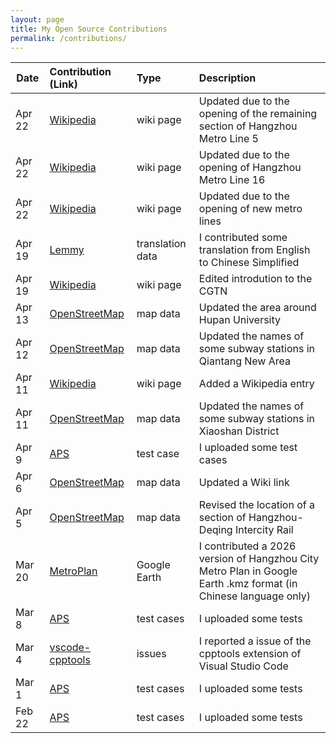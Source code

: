 ```yaml
---
layout: page
title: My Open Source Contributions
permalink: /contributions/
---
```


| Date  | Contribution (Link)  | Type  | Description                        |
|---|:---|:---|:---|
| Apr 22 | [Wikipedia](https://zh.wikipedia.org/wiki/杭州地铁5号线) | wiki page | Updated due to the opening of the remaining section of Hangzhou Metro Line 5 |
| Apr 22 | [Wikipedia](https://zh.wikipedia.org/wiki/杭州地铁16号线) | wiki page | Updated due to the opening of Hangzhou Metro Line 16 |
| Apr 22 | [Wikipedia](https://zh.wikipedia.org/wiki/杭州地铁) | wiki page | Updated due to the opening of new metro lines |
| Apr 19 | [Lemmy](https://weblate.yerbamate.dev/projects/lemmy/lemmy/zh_Hans/#history) | translation data | I contributed some translation from English to Chinese Simplified |
| Apr 19 | [Wikipedia](https://en.wikipedia.org/wiki/CGTN_(TV_channel)) | wiki page | Edited introdution to the CGTN |
| Apr 13 | [OpenStreetMap](https://www.openstreetmap.org/changeset/83498022) | map data | Updated the area around Hupan University |
| Apr 12 | [OpenStreetMap](https://www.openstreetmap.org/changeset/83434976) | map data | Updated the names of some subway stations in Qiantang New Area |
| Apr 11 | [Wikipedia](https://zh.wikipedia.org/w/index.php?title=%E6%9D%AD%E5%B7%9E%E5%9C%B0%E9%93%81%E6%9C%BA%E5%9C%BA%E5%BF%AB%E7%BA%BF&redirect=no) | wiki page | Added a Wikipedia entry |
| Apr 11 | [OpenStreetMap](https://www.openstreetmap.org/changeset/83434561) | map data | Updated the names of some subway stations in Xiaoshan District |
| Apr 9 | [APS](https://github.com/A1Liu/aps-test-cases/pull/11) | test case | I uploaded some test cases | 
| Apr 6 | [OpenStreetMap](https://www.openstreetmap.org/changeset/83115984) | map data | Updated a Wiki link |
| Apr 5 | [OpenStreetMap](https://www.openstreetmap.org/changeset/83115727) | map data | Revised the location of a section of Hangzhou-Deqing Intercity Rail |
| Mar 20 | [MetroPlan](www.ditiezu.com/forum.php?mod=viewthread&tid=663940&page=1) | Google Earth | I contributed a 2026 version of Hangzhou City Metro Plan in Google Earth .kmz format (in Chinese language only) |
| Mar 8 | [APS](https://github.com/A1Liu/aps-test-cases/pull/9) | test cases | I uploaded some tests |
| Mar 4 | [vscode-cpptools](https://github.com/microsoft/vscode-cpptools/issues/5049) | issues | I reported a issue of the cpptools extension of Visual Studio Code |
| Mar 1 | [APS](https://github.com/FungluiKoo/aps-test-cases/commit/bc2772ef4a9c492a4f186550895440d650aaa02d)    | test cases |  I uploaded some tests  |
| Feb 22| [APS](https://github.com/FungluiKoo/aps-test-cases/commit/44f3f3360273e8818c65829d8f525f692187d0ea)    | test cases |  I uploaded some tests   |
